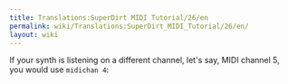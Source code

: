 ```yaml
---
title: Translations:SuperDirt MIDI Tutorial/26/en
permalink: wiki/Translations:SuperDirt_MIDI_Tutorial/26/en/
layout: wiki
---
```


If your synth is listening on a different channel, let's say, MIDI
channel 5, you would use `midichan 4`:
